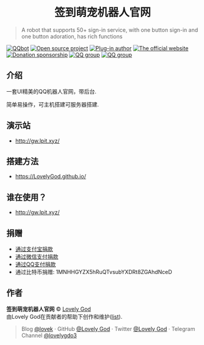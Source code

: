 <h1 align="center">签到萌宠机器人官网</h1>

> A robot that supports 50+ sign-in service, with one button sign-in and one button adoration, has rich functions

[![QQbot](https://img.shields.io/badge/QQbot-%E8%BD%AF%E5%85%94%E5%A5%B6%E7%B3%96-orange)](https://github.com/cheng2924070927/QQbot)
[![Open source project](https://img.shields.io/badge/%E5%85%8D%E8%B4%B9-%E5%BC%80%E6%BA%90-success)](https://github.com/cheng2924070927/QQbot)
[![Plug-in author](https://img.shields.io/badge/%E6%8F%92%E4%BB%B6%E4%BD%9C%E8%80%85-%E5%B0%8F%E5%87%AF%E5%A4%A7%E5%A4%A7-ff69b4)](https://wpa.qq.com/msgrd?v=3&uin=1544545655&site=qq&menu=yes)
[![The official website](https://img.shields.io/badge/%E5%AE%98%E7%BD%91%E5%88%B6%E4%BD%9C-LovelyGod-9cf)](https://lovek.me/)
[![Donation sponsorship](https://img.shields.io/badge/Contributions-Sponsor-blue)](https://lovek.me/donate/)
[![QQ group](https://img.shields.io/badge/QQ%E4%BA%A4%E6%B5%81%E7%BE%A4-826967547-yellow)](https://jq.qq.com/?_wv=1027&k=5lp31Jm)
[![QQ group](https://img.shields.io/badge/JKJ%20PRO%E7%94%A8%E6%88%B7%E7%BE%A4-738728836-blueviolet)](https://jq.qq.com/?_wv=1027&k=5He1nOL)

## 介绍

一套UI精美的QQ机器人官网，带后台.

简单易操作，可主机搭建可服务器搭建.

## 演示站

- http://gw.lpit.xyz/


## 搭建方法

- https://LovelyGod.github.io/


## 谁在使用？

- http://gw.lpit.xyz/


## 捐赠

- [通过支付宝捐款](https://lovek.me/donate/)
- [通过微信支付捐款](https://lovek.me/donate/)
- [通过QQ支付捐款](https://lovek.me/donate/)
- 通过比特币捐赠: 1MNHHGYZX5hRuQTvsubYXDRt8ZGAhdNceD

## 作者

**签到萌宠机器人官网** © [Lovely God](https://github.com/cheng2924070927)<br>
由Lovely God在贡献者的帮助下创作和维护([list](https://github.com/cheng2924070927/QQbot/contributors)).

> Blog [@lovek](https://lovek.me) · GitHub [@Lovely God](https://github.com/cheng2924070927) · Twitter [@Lovely God](https://twitter.com/lovelygod3) · Telegram Channel [@lovelygdo3](https://t.me/lovelygdo3)
